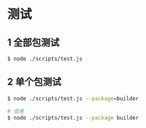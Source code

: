 # 测试

## 1 全部包测试

```
$ node ./scripts/test.js
```

## 2 单个包测试

```bash
$ node ./scripts/test.js --package=builder

# 或者
$ node ./scripts/test.js --package builder
```
